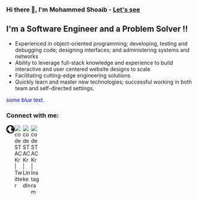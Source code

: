### Hi there 👋, I'm Mohammed Shoaib - [Let's see][website]

## I'm a Software Engineer and a Problem Solver !!

<!-- - 🔭 I just launched my first course: [Become A VS Code SuperHero!][course]! -->
- Experienced in object-oriented programming; developing, testing and debugging code; designing interfaces; and administering systems and networks
- Ability to leverage full-stack knowledge and experience to build interactive and user centered website designs to scale
- Facilitating cutting-edge engineering solutions 
- Quickly learn and master new technologies; successful working in both team and self-directed settings.

<!-- - 👯 I’m looking to collaborate with other content creators -->

<span style="color:blue">some *blue* text</span>.

### Connect with me:

[<img align="left" alt="codeSTACKr.com" width="22px" src="https://raw.githubusercontent.com/iconic/open-iconic/master/svg/globe.svg" />][website]
[<img align="left" alt="codeSTACKr | Twitter" width="22px" src="https://cdn.jsdelivr.net/npm/simple-icons@v3/icons/twitter.svg" />][twitter]
[<img align="left" alt="codeSTACKr | LinkedIn" width="22px" src="https://cdn.jsdelivr.net/npm/simple-icons@v3/icons/linkedin.svg" />][linkedin]
[<img align="left" alt="codeSTACKr | Instagram" width="22px" src="https://cdn.jsdelivr.net/npm/simple-icons@v3/icons/instagram.svg" />][instagram]

<br />

[website]: https://shoaib0023.github.io/portfolio/
<!-- [course]: http://vsCodeHero.com -->
[twitter]: https://twitter.com/Mohamme98292160
[instagram]: https://www.instagram.com/mshoaib9942/
[linkedin]: https://www.linkedin.com/in/mo-shoaib-94467a18b/
[webdevplaylist]: https://www.youtube.com/playlist?list=PLkwxH9e_vrAJ0WbEsFA9W3I1W-g_BTsbt
[jsplaylist]: https://www.youtube.com/playlist?list=PLkwxH9e_vrALRJKu7wfXby3MKeflhTu6B
[cssplaylist]: https://www.youtube.com/playlist?list=PLkwxH9e_vrALSdvZuEh6gqQdmDoDIoqz4
[reactplaylist]: https://www.youtube.com/playlist?list=PLkwxH9e_vrAK4TdffpxKY3QGyHCpxFcQ0